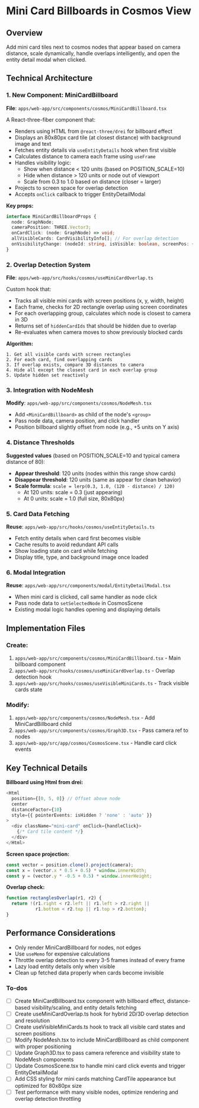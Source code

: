 <!-- d9c31a7f-20ab-474f-8789-b89fd9b18c04 6bdeebf8-a43f-4ab8-ae27-e5387343e1f4 -->
# Mini Card Billboards in Cosmos View

## Overview

Add mini card tiles next to cosmos nodes that appear based on camera distance, scale dynamically, handle overlaps intelligently, and open the entity detail modal when clicked.

## Technical Architecture

### 1. New Component: MiniCardBillboard

**File**: `apps/web-app/src/components/cosmos/MiniCardBillboard.tsx`

A React-three-fiber component that:

- Renders using HTML from `@react-three/drei` for billboard effect
- Displays an 80x80px card tile (at closest distance) with background image and text
- Fetches entity details via `useEntityDetails` hook when first visible
- Calculates distance to camera each frame using `useFrame`
- Handles visibility logic:
  - Show when distance < 120 units (based on POSITION_SCALE=10)
  - Hide when distance > 120 units or node out of viewport
  - Scale from 0.3 to 1.0 based on distance (closer = larger)
- Projects to screen space for overlap detection
- Accepts `onClick` callback to trigger EntityDetailModal

**Key props:**

```typescript
interface MiniCardBillboardProps {
  node: GraphNode;
  cameraPosition: THREE.Vector3;
  onCardClick: (node: GraphNode) => void;
  allVisibleCards: CardVisibilityInfo[]; // For overlap detection
  onVisibilityChange: (nodeId: string, isVisible: boolean, screenPos: {x,y,width,height}) => void;
}
```

### 2. Overlap Detection System

**File**: `apps/web-app/src/hooks/cosmos/useMiniCardOverlap.ts`

Custom hook that:

- Tracks all visible mini cards with screen positions (x, y, width, height)
- Each frame, checks for 2D rectangle overlap using screen coordinates
- For each overlapping group, calculates which node is closest to camera in 3D
- Returns set of `hiddenCardIds` that should be hidden due to overlap
- Re-evaluates when camera moves to show previously blocked cards

**Algorithm:**

```
1. Get all visible cards with screen rectangles
2. For each card, find overlapping cards
3. If overlap exists, compare 3D distances to camera
4. Hide all except the closest card in each overlap group
5. Update hidden set reactively
```

### 3. Integration with NodeMesh

**Modify**: `apps/web-app/src/components/cosmos/NodeMesh.tsx`

- Add `<MiniCardBillboard>` as child of the node's `<group>`
- Pass node data, camera position, and click handler
- Position billboard slightly offset from node (e.g., +5 units on Y axis)

### 4. Distance Thresholds

**Suggested values** (based on POSITION_SCALE=10 and typical camera distance of 80):

- **Appear threshold**: 120 units (nodes within this range show cards)
- **Disappear threshold**: 120 units (same as appear for clean behavior)
- **Scale formula**: `scale = lerp(0.3, 1.0, (120 - distance) / 120)`
  - At 120 units: scale = 0.3 (just appearing)
  - At 0 units: scale = 1.0 (full size, 80x80px)

### 5. Card Data Fetching

**Reuse**: `apps/web-app/src/hooks/cosmos/useEntityDetails.ts`

- Fetch entity details when card first becomes visible
- Cache results to avoid redundant API calls
- Show loading state on card while fetching
- Display title, type, and background image once loaded

### 6. Modal Integration

**Reuse**: `apps/web-app/src/components/modal/EntityDetailModal.tsx`

- When mini card is clicked, call same handler as node click
- Pass node data to `setSelectedNode` in CosmosScene
- Existing modal logic handles opening and displaying details

## Implementation Files

### Create:

1. `apps/web-app/src/components/cosmos/MiniCardBillboard.tsx` - Main billboard component
2. `apps/web-app/src/hooks/cosmos/useMiniCardOverlap.ts` - Overlap detection hook
3. `apps/web-app/src/hooks/cosmos/useVisibleMiniCards.ts` - Track visible cards state

### Modify:

1. `apps/web-app/src/components/cosmos/NodeMesh.tsx` - Add MiniCardBillboard child
2. `apps/web-app/src/components/cosmos/Graph3D.tsx` - Pass camera ref to nodes
3. `apps/web-app/src/app/cosmos/CosmosScene.tsx` - Handle card click events

## Key Technical Details

**Billboard using Html from drei:**

```typescript
<Html
  position={[0, 5, 0]} // Offset above node
  center
  distanceFactor={10}
  style={{ pointerEvents: isHidden ? 'none' : 'auto' }}
>
  <div className="mini-card" onClick={handleClick}>
    {/* Card tile content */}
  </div>
</Html>
```

**Screen space projection:**

```typescript
const vector = position.clone().project(camera);
const x = (vector.x * 0.5 + 0.5) * window.innerWidth;
const y = (vector.y * -0.5 + 0.5) * window.innerHeight;
```

**Overlap check:**

```typescript
function rectanglesOverlap(r1, r2) {
  return !(r1.right < r2.left || r1.left > r2.right || 
           r1.bottom < r2.top || r1.top > r2.bottom);
}
```

## Performance Considerations

- Only render MiniCardBillboard for nodes, not edges
- Use `useMemo` for expensive calculations
- Throttle overlap detection to every 3-5 frames instead of every frame
- Lazy load entity details only when visible
- Clean up fetched data properly when cards become invisible

### To-dos

- [ ] Create MiniCardBillboard.tsx component with billboard effect, distance-based visibility/scaling, and entity details fetching
- [ ] Create useMiniCardOverlap.ts hook for hybrid 2D/3D overlap detection and resolution
- [ ] Create useVisibleMiniCards.ts hook to track all visible card states and screen positions
- [ ] Modify NodeMesh.tsx to include MiniCardBillboard as child component with proper positioning
- [ ] Update Graph3D.tsx to pass camera reference and visibility state to NodeMesh components
- [ ] Update CosmosScene.tsx to handle mini card click events and trigger EntityDetailModal
- [ ] Add CSS styling for mini cards matching CardTile appearance but optimized for 80x80px size
- [ ] Test performance with many visible nodes, optimize rendering and overlap detection throttling